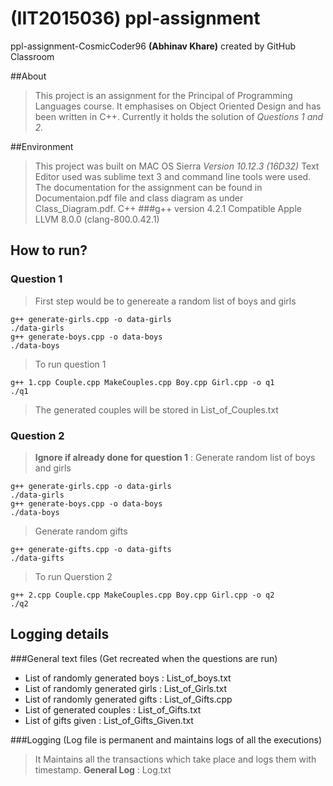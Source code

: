 # (IIT2015036) ppl-assignment 
ppl-assignment-CosmicCoder96 **(Abhinav Khare)**  created by GitHub Classroom

##About

>This project is an assignment for the Principal of Programming Languages course. It emphasises on Object Oriented Design and has been written in C++. Currently it holds the solution of *Questions 1 and 2.*

##Environment

>This project was built on  MAC OS Sierra *Version 10.12.3 (16D32)* Text Editor used was sublime text 3 and command line tools were used.
The documentation for the assignment can be found in Documentaion.pdf file and class diagram as under Class_Diagram.pdf.
C++ 
###g++ version
>4.2.1 Compatible Apple LLVM 8.0.0 (clang-800.0.42.1)


## How to run?


### Question 1
>First step would be to genereate a random list of boys and girls 
```
g++ generate-girls.cpp -o data-girls
./data-girls
g++ generate-boys.cpp -o data-boys
./data-boys
```
>To run question 1
```
g++ 1.cpp Couple.cpp MakeCouples.cpp Boy.cpp Girl.cpp -o q1
./q1
```
>The generated couples will be stored in List_of_Couples.txt
  
### Question 2
>**Ignore if already done for question 1** : Generate random list of boys and girls
```
g++ generate-girls.cpp -o data-girls
./data-girls
g++ generate-boys.cpp -o data-boys
./data-boys
```
>Generate random gifts
```
g++ generate-gifts.cpp -o data-gifts
./data-gifts
```
>To run Querstion 2
```
g++ 2.cpp Couple.cpp MakeCouples.cpp Boy.cpp Girl.cpp -o q2
./q2
```

## Logging details
###General text files (Get recreated when the questions are run)
  * List of randomly generated boys : List_of_boys.txt
  * List of randomly generated girls : List_of_Girls.txt
  * List of randomly generated gifts : List_of_Gifts.cpp
  * List of generated couples : List_of_Gifts.txt
  * List of gifts given : List_of_Gifts_Given.txt

###Logging (Log file is permanent and maintains logs of all the executions)
 >It Maintains all the transactions which take place and logs them with timestamp. 
 **General Log** : Log.txt
